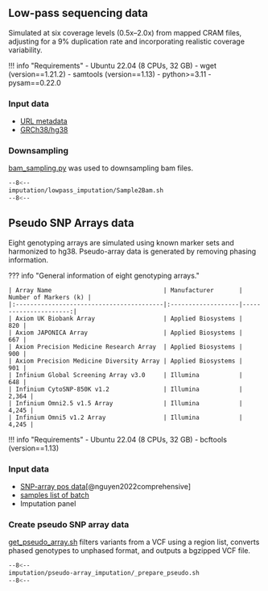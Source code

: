 ## Low-pass sequencing data

Simulated at six coverage levels (0.5x–2.0x) from mapped CRAM files, adjusting for a 9% duplication rate and incorporating realistic coverage variability.

!!! info "Requirements"
    - Ubuntu 22.04 (8 CPUs, 32 GB)
    - wget (version==1.21.2)
    - samtools (version==1.13)
    - python>=3.11
    - pysam==0.22.0 

### Input data

- [URL metadata][6]
- [GRCh38/hg38][7]

### Downsampling 


[bam_sampling.py][4] was used to downsampling bam files.

```bash linenums="1"
--8<--
imputation/lowpass_imputation/Sample2Bam.sh
--8<--
```

## Pseudo SNP Arrays data

Eight genotyping arrays are simulated using known marker sets and harmonized to hg38. Pseudo-array data is generated by removing phasing information.

??? info "General information of eight genotyping arrays."

    | Array Name                               | Manufacturer       | Number of Markers (k) |
    |:-----------------------------------------|:-------------------|----------------------:|
    | Axiom UK Biobank Array                   | Applied Biosystems |                   820 |
    | Axiom JAPONICA Array                     | Applied Biosystems |                   667 |
    | Axiom Precision Medicine Research Array  | Applied Biosystems |                   900 |
    | Axiom Precision Medicine Diversity Array | Applied Biosystems |                   901 |
    | Infinium Global Screening Array v3.0     | Illumina           |                   648 |
    | Infinium CytoSNP-850K v1.2               | Illumina           |                 2,364 |
    | Infinium Omni2.5 v1.5 Array              | Illumina           |                 4,245 |
    | Infinium Omni5 v1.2 Array                | Illumina           |                 4,245 |


!!! info "Requirements"
    - Ubuntu 22.04 (8 CPUs, 32 GB)
    - bcftools (version==1.13)

### Input data
- [SNP-array pos data][3][@nguyen2022comprehensive]
- [samples list of batch][2]
- Imputation panel


### Create pseudo SNP array data

[get_pseudo_array.sh][5] filters variants from a VCF using a region list, converts phased genotypes to unphased format, and outputs a bgzipped VCF file.

```bash linenums="1"
--8<--
imputation/pseudo-array_imputation/_prepare_pseudo.sh
--8<--
```


[2]: https://github.com/KTest-VN/lps_paper/tree/main/support_data/sample_list
[3]: https://github.com/KTest-VN/lps_paper/tree/main/support_data/input_array
[4]: https://github.com/KTest-VN/lps_paper/blob/main/imputation/lowpass_imputation/bin/bam_sampling.py
[5]: https://github.com/KTest-VN/lps_paper/blob/main/imputation/pseudo-array_imputation/bin/get_pseudo_array.sh
[6]: https://github.com/KTest-VN/lps_paper/tree/main/support_data/meta_10_folds
[7]: https://ftp.ncbi.nlm.nih.gov/genomes/all/GCA/000/001/405/GCA_000001405.15_GRCh38/